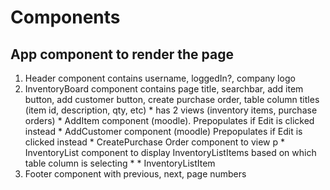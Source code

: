 # Components

## App component to render the page
  1. Header component contains username, loggedIn?, company logo
  2. InventoryBoard component contains page title, searchbar, add item button, add customer button, create purchase order, table column titles (item id, description, qty, etc)
    * has 2 views (inventory items, purchase orders)
    * AddItem component (moodle). Prepopulates if Edit is clicked instead 
    * AddCustomer component (moodle) Prepopulates if Edit is clicked instead 
    * CreatePurchase Order component to view p
    * InventoryList component to display InventoryListItems based on which table column is selecting
    * * InventoryListItem
  3. Footer component with previous, next, page numbers
